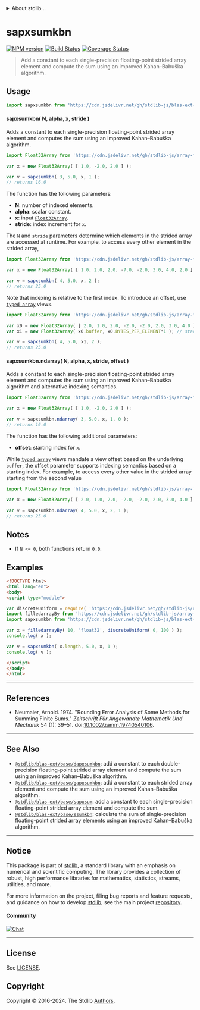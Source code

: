 <!--

@license Apache-2.0

Copyright (c) 2020 The Stdlib Authors.

Licensed under the Apache License, Version 2.0 (the "License");
you may not use this file except in compliance with the License.
You may obtain a copy of the License at

   http://www.apache.org/licenses/LICENSE-2.0

Unless required by applicable law or agreed to in writing, software
distributed under the License is distributed on an "AS IS" BASIS,
WITHOUT WARRANTIES OR CONDITIONS OF ANY KIND, either express or implied.
See the License for the specific language governing permissions and
limitations under the License.

-->


<details>
  <summary>
    About stdlib...
  </summary>
  <p>We believe in a future in which the web is a preferred environment for numerical computation. To help realize this future, we've built stdlib. stdlib is a standard library, with an emphasis on numerical and scientific computation, written in JavaScript (and C) for execution in browsers and in Node.js.</p>
  <p>The library is fully decomposable, being architected in such a way that you can swap out and mix and match APIs and functionality to cater to your exact preferences and use cases.</p>
  <p>When you use stdlib, you can be absolutely certain that you are using the most thorough, rigorous, well-written, studied, documented, tested, measured, and high-quality code out there.</p>
  <p>To join us in bringing numerical computing to the web, get started by checking us out on <a href="https://github.com/stdlib-js/stdlib">GitHub</a>, and please consider <a href="https://opencollective.com/stdlib">financially supporting stdlib</a>. We greatly appreciate your continued support!</p>
</details>

# sapxsumkbn

[![NPM version][npm-image]][npm-url] [![Build Status][test-image]][test-url] [![Coverage Status][coverage-image]][coverage-url] <!-- [![dependencies][dependencies-image]][dependencies-url] -->

> Add a constant to each single-precision floating-point strided array element and compute the sum using an improved Kahan–Babuška algorithm.

<section class="intro">

</section>

<!-- /.intro -->



<section class="usage">

## Usage

```javascript
import sapxsumkbn from 'https://cdn.jsdelivr.net/gh/stdlib-js/blas-ext-base-sapxsumkbn@esm/index.mjs';
```

#### sapxsumkbn( N, alpha, x, stride )

Adds a constant to each single-precision floating-point strided array element and computes the sum using an improved Kahan–Babuška algorithm.

```javascript
import Float32Array from 'https://cdn.jsdelivr.net/gh/stdlib-js/array-float32@esm/index.mjs';

var x = new Float32Array( [ 1.0, -2.0, 2.0 ] );

var v = sapxsumkbn( 3, 5.0, x, 1 );
// returns 16.0
```

The function has the following parameters:

-   **N**: number of indexed elements.
-   **alpha**: scalar constant.
-   **x**: input [`Float32Array`][@stdlib/array/float32].
-   **stride**: index increment for `x`.

The `N` and `stride` parameters determine which elements in the strided array are accessed at runtime. For example, to access every other element in the strided array,

```javascript
import Float32Array from 'https://cdn.jsdelivr.net/gh/stdlib-js/array-float32@esm/index.mjs';

var x = new Float32Array( [ 1.0, 2.0, 2.0, -7.0, -2.0, 3.0, 4.0, 2.0 ] );

var v = sapxsumkbn( 4, 5.0, x, 2 );
// returns 25.0
```

Note that indexing is relative to the first index. To introduce an offset, use [`typed array`][mdn-typed-array] views.

<!-- eslint-disable stdlib/capitalized-comments -->

```javascript
import Float32Array from 'https://cdn.jsdelivr.net/gh/stdlib-js/array-float32@esm/index.mjs';

var x0 = new Float32Array( [ 2.0, 1.0, 2.0, -2.0, -2.0, 2.0, 3.0, 4.0 ] );
var x1 = new Float32Array( x0.buffer, x0.BYTES_PER_ELEMENT*1 ); // start at 2nd element

var v = sapxsumkbn( 4, 5.0, x1, 2 );
// returns 25.0
```

#### sapxsumkbn.ndarray( N, alpha, x, stride, offset )

Adds a constant to each single-precision floating-point strided array element and computes the sum using an improved Kahan–Babuška algorithm and alternative indexing semantics.

```javascript
import Float32Array from 'https://cdn.jsdelivr.net/gh/stdlib-js/array-float32@esm/index.mjs';

var x = new Float32Array( [ 1.0, -2.0, 2.0 ] );

var v = sapxsumkbn.ndarray( 3, 5.0, x, 1, 0 );
// returns 16.0
```

The function has the following additional parameters:

-   **offset**: starting index for `x`.

While [`typed array`][mdn-typed-array] views mandate a view offset based on the underlying `buffer`, the offset parameter supports indexing semantics based on a starting index. For example, to access every other value in the strided array starting from the second value

```javascript
import Float32Array from 'https://cdn.jsdelivr.net/gh/stdlib-js/array-float32@esm/index.mjs';

var x = new Float32Array( [ 2.0, 1.0, 2.0, -2.0, -2.0, 2.0, 3.0, 4.0 ] );

var v = sapxsumkbn.ndarray( 4, 5.0, x, 2, 1 );
// returns 25.0
```

</section>

<!-- /.usage -->

<section class="notes">

## Notes

-   If `N <= 0`, both functions return `0.0`.

</section>

<!-- /.notes -->

<section class="examples">

## Examples

<!-- eslint no-undef: "error" -->

```html
<!DOCTYPE html>
<html lang="en">
<body>
<script type="module">

var discreteUniform = require( 'https://cdn.jsdelivr.net/gh/stdlib-js/random-base-discrete-uniform' ).factory;
import filledarrayBy from 'https://cdn.jsdelivr.net/gh/stdlib-js/array-filled-by@esm/index.mjs';
import sapxsumkbn from 'https://cdn.jsdelivr.net/gh/stdlib-js/blas-ext-base-sapxsumkbn@esm/index.mjs';

var x = filledarrayBy( 10, 'float32', discreteUniform( 0, 100 ) );
console.log( x );

var v = sapxsumkbn( x.length, 5.0, x, 1 );
console.log( v );

</script>
</body>
</html>
```

</section>

<!-- /.examples -->

* * *

<section class="references">

## References

-   Neumaier, Arnold. 1974. "Rounding Error Analysis of Some Methods for Summing Finite Sums." _Zeitschrift Für Angewandte Mathematik Und Mechanik_ 54 (1): 39–51. doi:[10.1002/zamm.19740540106][@neumaier:1974a].

</section>

<!-- /.references -->

<!-- Section for related `stdlib` packages. Do not manually edit this section, as it is automatically populated. -->

<section class="related">

* * *

## See Also

-   <span class="package-name">[`@stdlib/blas-ext/base/dapxsumkbn`][@stdlib/blas/ext/base/dapxsumkbn]</span><span class="delimiter">: </span><span class="description">add a constant to each double-precision floating-point strided array element and compute the sum using an improved Kahan–Babuška algorithm.</span>
-   <span class="package-name">[`@stdlib/blas-ext/base/gapxsumkbn`][@stdlib/blas/ext/base/gapxsumkbn]</span><span class="delimiter">: </span><span class="description">add a constant to each strided array element and compute the sum using an improved Kahan–Babuška algorithm.</span>
-   <span class="package-name">[`@stdlib/blas-ext/base/sapxsum`][@stdlib/blas/ext/base/sapxsum]</span><span class="delimiter">: </span><span class="description">add a constant to each single-precision floating-point strided array element and compute the sum.</span>
-   <span class="package-name">[`@stdlib/blas-ext/base/ssumkbn`][@stdlib/blas/ext/base/ssumkbn]</span><span class="delimiter">: </span><span class="description">calculate the sum of single-precision floating-point strided array elements using an improved Kahan–Babuška algorithm.</span>

</section>

<!-- /.related -->

<!-- Section for all links. Make sure to keep an empty line after the `section` element and another before the `/section` close. -->


<section class="main-repo" >

* * *

## Notice

This package is part of [stdlib][stdlib], a standard library with an emphasis on numerical and scientific computing. The library provides a collection of robust, high performance libraries for mathematics, statistics, streams, utilities, and more.

For more information on the project, filing bug reports and feature requests, and guidance on how to develop [stdlib][stdlib], see the main project [repository][stdlib].

#### Community

[![Chat][chat-image]][chat-url]

---

## License

See [LICENSE][stdlib-license].


## Copyright

Copyright &copy; 2016-2024. The Stdlib [Authors][stdlib-authors].

</section>

<!-- /.stdlib -->

<!-- Section for all links. Make sure to keep an empty line after the `section` element and another before the `/section` close. -->

<section class="links">

[npm-image]: http://img.shields.io/npm/v/@stdlib/blas-ext-base-sapxsumkbn.svg
[npm-url]: https://npmjs.org/package/@stdlib/blas-ext-base-sapxsumkbn

[test-image]: https://github.com/stdlib-js/blas-ext-base-sapxsumkbn/actions/workflows/test.yml/badge.svg?branch=main
[test-url]: https://github.com/stdlib-js/blas-ext-base-sapxsumkbn/actions/workflows/test.yml?query=branch:main

[coverage-image]: https://img.shields.io/codecov/c/github/stdlib-js/blas-ext-base-sapxsumkbn/main.svg
[coverage-url]: https://codecov.io/github/stdlib-js/blas-ext-base-sapxsumkbn?branch=main

<!--

[dependencies-image]: https://img.shields.io/david/stdlib-js/blas-ext-base-sapxsumkbn.svg
[dependencies-url]: https://david-dm.org/stdlib-js/blas-ext-base-sapxsumkbn/main

-->

[chat-image]: https://img.shields.io/gitter/room/stdlib-js/stdlib.svg
[chat-url]: https://app.gitter.im/#/room/#stdlib-js_stdlib:gitter.im

[stdlib]: https://github.com/stdlib-js/stdlib

[stdlib-authors]: https://github.com/stdlib-js/stdlib/graphs/contributors

[umd]: https://github.com/umdjs/umd
[es-module]: https://developer.mozilla.org/en-US/docs/Web/JavaScript/Guide/Modules

[deno-url]: https://github.com/stdlib-js/blas-ext-base-sapxsumkbn/tree/deno
[deno-readme]: https://github.com/stdlib-js/blas-ext-base-sapxsumkbn/blob/deno/README.md
[umd-url]: https://github.com/stdlib-js/blas-ext-base-sapxsumkbn/tree/umd
[umd-readme]: https://github.com/stdlib-js/blas-ext-base-sapxsumkbn/blob/umd/README.md
[esm-url]: https://github.com/stdlib-js/blas-ext-base-sapxsumkbn/tree/esm
[esm-readme]: https://github.com/stdlib-js/blas-ext-base-sapxsumkbn/blob/esm/README.md
[branches-url]: https://github.com/stdlib-js/blas-ext-base-sapxsumkbn/blob/main/branches.md

[stdlib-license]: https://raw.githubusercontent.com/stdlib-js/blas-ext-base-sapxsumkbn/main/LICENSE

[@stdlib/array/float32]: https://github.com/stdlib-js/array-float32/tree/esm

[mdn-typed-array]: https://developer.mozilla.org/en-US/docs/Web/JavaScript/Reference/Global_Objects/TypedArray

[@neumaier:1974a]: https://doi.org/10.1002/zamm.19740540106

<!-- <related-links> -->

[@stdlib/blas/ext/base/dapxsumkbn]: https://github.com/stdlib-js/blas-ext-base-dapxsumkbn/tree/esm

[@stdlib/blas/ext/base/gapxsumkbn]: https://github.com/stdlib-js/blas-ext-base-gapxsumkbn/tree/esm

[@stdlib/blas/ext/base/sapxsum]: https://github.com/stdlib-js/blas-ext-base-sapxsum/tree/esm

[@stdlib/blas/ext/base/ssumkbn]: https://github.com/stdlib-js/blas-ext-base-ssumkbn/tree/esm

<!-- </related-links> -->

</section>

<!-- /.links -->

